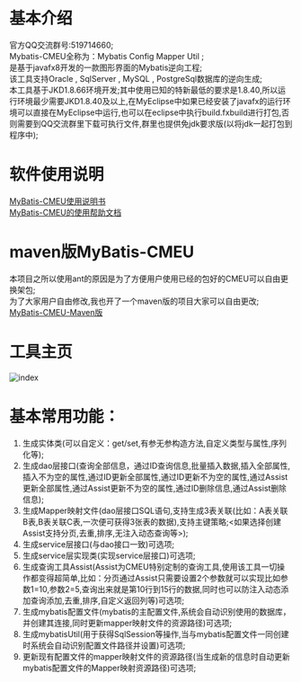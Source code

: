 # 基本介绍
官方QQ交流群号:519714660;<br/>
Mybatis-CMEU全称为：Mybatis Config Mapper Util ;<br/>
是基于javafx8开发的一款图形界面的Mybatis逆向工程;<br/>
该工具支持Oracle , SqlServer , MySQL , PostgreSql数据库的逆向生成;<br/>
本工具基于JKD1.8.66环境开发;其中使用已知的特新最低的要求是1.8.40,所以运行环境最少需要JKD1.8.40及以上,在MyEclipse中如果已经安装了javafx的运行环境可以直接在MyEclipse中运行,也可以在eclipse中执行build.fxbuild进行打包,否则需要到QQ交流群里下载可执行文件,群里也提供免jdk要求版(以将jdk一起打包到程序中);<br/>
# 软件使用说明
[MyBatis-CMEU使用说明书](http://mybatiscmeu.com/)<br/>
[MyBatis-CMEU的使用帮助文档](https://shenzhenmirren.github.io/MyBatis-CMEU-DOC/)<br/>

# maven版MyBatis-CMEU
本项目之所以使用ant的原因是为了方便用户使用已经的包好的CMEU可以自由更换架包;<br/>
为了大家用户自由修改,我也开了一个maven版的项目大家可以自由更改;<br/>
[MyBatis-CMEU-Maven版](https://github.com/shenzhenMirren/MyBatis-CMEU-Maven/)<br/>


# 工具主页<br/>
![index](https://raw.githubusercontent.com/shenzhenMirren/MyBatis-CMEU-DOC/master/resource/images/index.png)

# 基本常用功能：<br/>
<ol>
<li>生成实体类(可以自定义：get/set,有参无参构造方法,自定义类型与属性,序列化等);</li>
<li>生成dao层接口(查询全部信息，通过ID查询信息,批量插入数据,插入全部属性,插入不为空的属性,通过ID更新全部属性,通过ID更新不为空的属性,通过Assist更新全部属性,通过Assist更新不为空的属性,通过ID删除信息,通过Assist删除信息);</li>
<li>生成Mapper映射文件(dao层接口SQL语句,支持生成3表关联(比如：A表关联B表,B表关联C表,一次便可获得3张表的数据),支持主键策略;&lt;如果选择创建Assist支持分页,去重,排序,无注入动态查询等&gt;);</li>
<li>生成service层接口(与dao接口一致)可选项;</li>
<li>生成service层实现类(实现service层接口)可选项;</li>
<li>生成查询工具Assist(Assist为CMEU特别定制的查询工具,使用该工具一切操作都变得超简单,比如：分页通过Assist只需要设置2个参数就可以实现比如参数1=10,参数2=5,查询出来就是第10行到15行的数据,同时也可以防注入动态添加查询添加,去重,排序,自定义返回列等)可选项;</li>
<li>生成mybatis配置文件(mybatis的主配置文件,系统会自动识别使用的数据库，并创建其连接,同时更新mapper映射文件的资源路径)可选项;</li>
<li>生成mybatisUtil(用于获得SqlSession等操作,当与mybatis配置文件一同创建时系统会自动识别配置文件路径并设置)可选项;</li>
<li>更新现有配置文件的mapper映射文件的资源路径(当生成新的信息时自动更新mybatis配置文件的Mapper映射资源路径)可选项;</li>
</ol>

  


